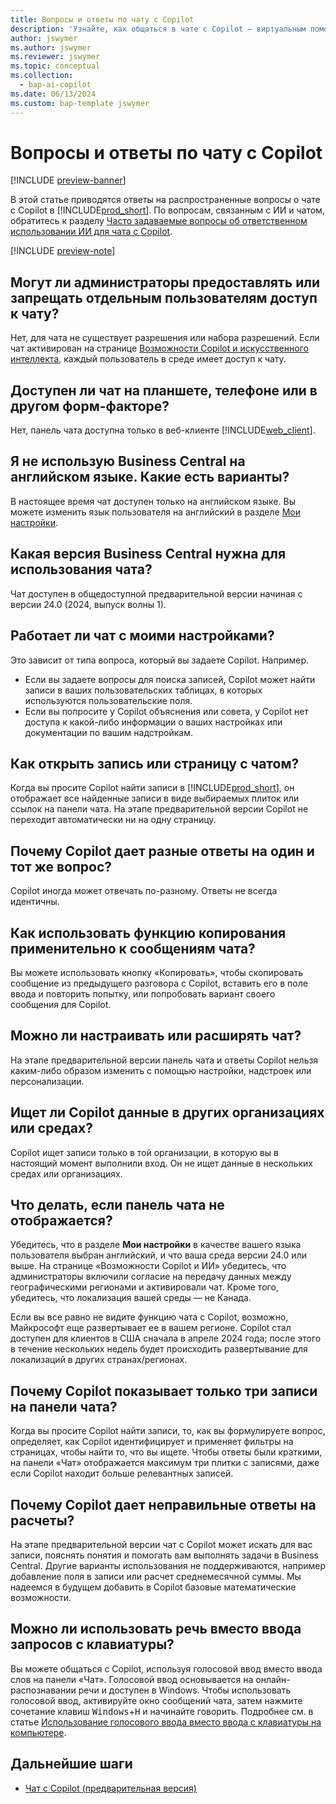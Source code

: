 ```yaml
---
title: Вопросы и ответы по чату с Copilot
description: 'Узнайте, как общаться в чате с Copilot — виртуальным помощником, который помогает вам использовать Business Central. Здесь вы найдете ответы на распространенные вопросы о функциях, настройках и ограничениях чата.'
author: jswymer
ms.author: jswymer
ms.reviewer: jswymer
ms.topic: conceptual
ms.collection:
  - bap-ai-copilot
ms.date: 06/13/2024
ms.custom: bap-template jswymer
---
```

# Вопросы и ответы по чату с Copilot

[!INCLUDE [preview-banner](~/../shared-content/shared/preview-includes/preview-banner.md)]

В этой статье приводятся ответы на распространенные вопросы о чате с Copilot в [!INCLUDE[prod_short](includes/prod_short.md)]. По вопросам, связанным с ИИ и чатом, обратитесь к разделу [Часто задаваемые вопросы об ответственном использовании ИИ для чата с Copilot](faqs-chat-with-copilot.md).

[!INCLUDE [preview-note](~/../shared-content/shared/preview-includes/production-ready-preview-dynamics365.md)]

## Могут ли администраторы предоставлять или запрещать отдельным пользователям доступ к чату?

Нет, для чата не существует разрешения или набора разрешений. Если чат активирован на странице [Возможности Copilot и искусственного интеллекта](enable-ai.md), каждый пользователь в среде имеет доступ к чату.
 
## Доступен ли чат на планшете, телефоне или в другом форм-факторе?

Нет, панель чата доступна только в веб-клиенте [!INCLUDE[web_client](includes/web_client.md)].

## Я не использую Business Central на английском языке. Какие есть варианты?

В настоящее время чат доступен только на английском языке. Вы можете изменить язык пользователя на английский в разделе [Мои настройки](ui-change-basic-settings.md#language).

## Какая версия Business Central нужна для использования чата?

Чат доступен в общедоступной предварительной версии начиная с версии 24.0 (2024, выпуск волны 1).

## Работает ли чат с моими настройками?

Это зависит от типа вопроса, который вы задаете Copilot. Например.

- Если вы задаете вопросы для поиска записей, Copilot может найти записи в ваших пользовательских таблицах, в которых используются пользовательские поля.
- Если вы попросите у Copilot объяснения или совета, у Copilot нет доступа к какой-либо информации о ваших настройках или документации по вашим надстройкам.

## Как открыть запись или страницу с чатом?

Когда вы просите Copilot найти записи в [!INCLUDE[prod_short](includes/prod_short.md)], он отображает все найденные записи в виде выбираемых плиток или ссылок на панели чата. На этапе предварительной версии Copilot не переходит автоматически ни на одну страницу.

## Почему Copilot дает разные ответы на один и тот же вопрос?

Copilot иногда может отвечать по-разному. Ответы не всегда идентичны.

## Как использовать функцию копирования применительно к сообщениям чата?

Вы можете использовать кнопку «Копировать», чтобы скопировать сообщение из предыдущего разговора с Copilot, вставить его в поле ввода и повторить попытку, или попробовать вариант своего сообщения для Copilot.

## Можно ли настраивать или расширять чат?

На этапе предварительной версии панель чата и ответы Copilot нельзя каким-либо образом изменить с помощью настройки, надстроек или персонализации.

## Ищет ли Copilot данные в других организациях или средах?

Copilot ищет записи только в той организации, в которую вы в настоящий момент выполнили вход. Он не ищет данные в нескольких средах или организациях.

## Что делать, если панель чата не отображается?

Убедитесь, что в разделе **Мои настройки** в качестве вашего языка пользователя выбран английский, и что ваша среда версии 24.0 или выше. На странице «Возможности Copilot и ИИ» убедитесь, что администраторы включили согласие на передачу данных между географическими регионами и активировали чат. Кроме того, убедитесь, что локализация вашей среды — не Канада.

Если вы все равно не видите функцию чата с Copilot, возможно, Майкрософт еще развертывает ее в вашем регионе. Copilot стал доступен для клиентов в США сначала в апреле 2024 года; после этого в течение нескольких недель будет происходить развертывание для локализаций в других странах/регионах.

## Почему Copilot показывает только три записи на панели чата?

Когда вы просите Copilot найти записи, то, как вы формулируете вопрос, определяет, как Copilot идентифицирует и применяет фильтры на страницах, чтобы найти то, что вы ищете. Чтобы ответы были краткими, на панели «Чат» отображается максимум три плитки с записями, даже если Copilot находит больше релевантных записей.

## Почему Copilot дает неправильные ответы на расчеты?

На этапе предварительной версии чат с Copilot может искать для вас записи, пояснять понятия и помогать вам выполнять задачи в Business Central. Другие варианты использования не поддерживаются, например добавление поля в записи или расчет среднемесячной суммы. Мы надеемся в будущем добавить в Copilot базовые математические возможности.

## Можно ли использовать речь вместо ввода запросов с клавиатуры?

Вы можете общаться с Copilot, используя голосовой ввод вместо ввода слов на панели «Чат». Голосовой ввод основывается на онлайн-распознавании речи и доступен в Windows. Чтобы использовать голосовой ввод, активируйте окно сообщений чата, затем нажмите сочетание клавиш <kbd>Windows</kbd>+<kbd>H</kbd> и начинайте говорить. Подробнее см. в статье [Использование голосового ввода вместо ввода с клавиатуры на компьютере](https://support.microsoft.com/windows/use-voice-typing-to-talk-instead-of-type-on-your-pc-fec94565-c4bd-329d-e59a-af033fa5689f).

## Дальнейшие шаги

- [Чат с Copilot (предварительная версия)](chat-with-copilot.md)
